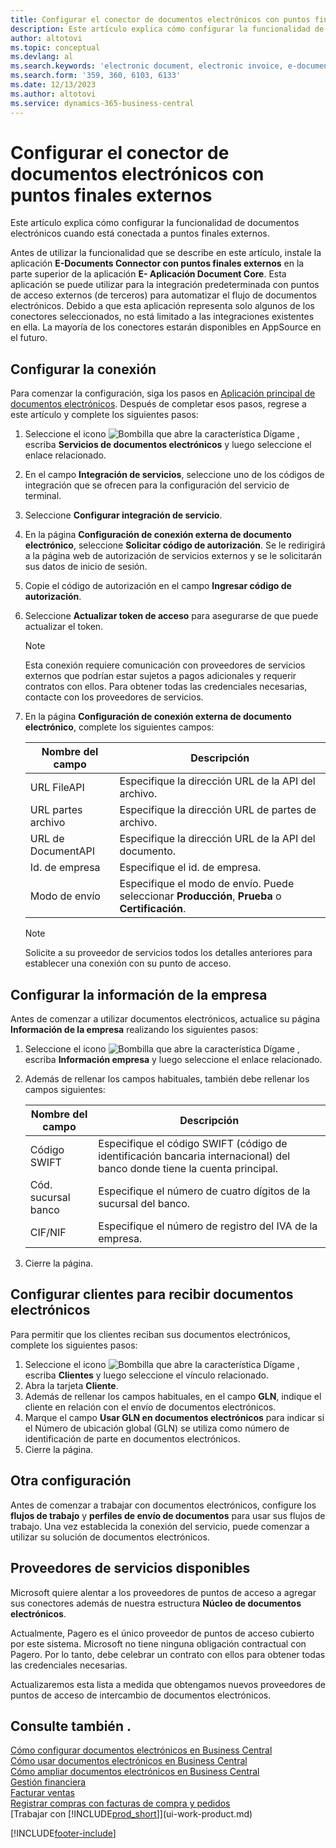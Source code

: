 ```yaml
---
title: Configurar el conector de documentos electrónicos con puntos finales externos
description: Este artículo explica cómo configurar la funcionalidad de documentos electrónicos cuando está conectada a puntos finales externos.
author: altotovi
ms.topic: conceptual
ms.devlang: al
ms.search.keywords: 'electronic document, electronic invoice, e-document, e-invoice, access-point, endpoint'
ms.search.form: '359, 360, 6103, 6133'
ms.date: 12/13/2023
ms.author: altotovi
ms.service: dynamics-365-business-central
---
```


# Configurar el conector de documentos electrónicos con puntos finales externos

Este artículo explica cómo configurar la funcionalidad de documentos electrónicos cuando está conectada a puntos finales externos.

Antes de utilizar la funcionalidad que se describe en este artículo, instale la aplicación **E-Documents Connector con puntos finales externos** en la parte superior de la aplicación **E- Aplicación Document Core**. Esta aplicación se puede utilizar para la integración predeterminada con puntos de acceso externos (de terceros) para automatizar el flujo de documentos electrónicos. Debido a que esta aplicación representa solo algunos de los conectores seleccionados, no está limitado a las integraciones existentes en ella. La mayoría de los conectores estarán disponibles en AppSource en el futuro.

## Configurar la conexión

Para comenzar la configuración, siga los pasos en [Aplicación principal de documentos electrónicos](finance-how-setup-edocuments.md). Después de completar esos pasos, regrese a este artículo y complete los siguientes pasos:

1. Seleccione el icono ![Bombilla que abre la característica Dígame](media/ui-search/search_small.png "Dígame qué desea hacer") , escriba **Servicios de documentos electrónicos** y luego seleccione el enlace relacionado.
2. En el campo **Integración de servicios**, seleccione uno de los códigos de integración que se ofrecen para la configuración del servicio de terminal.
3. Seleccione **Configurar integración de servicio**.
4. En la página **Configuración de conexión externa de documento electrónico**, seleccione **Solicitar código de autorización**. Se le redirigirá a la página web de autorización de servicios externos y se le solicitarán sus datos de inicio de sesión.
5. Copie el código de autorización en el campo **Ingresar código de autorización**.
6. Seleccione **Actualizar token de acceso** para asegurarse de que puede actualizar el token.

    > [!NOTE]
    > Esta conexión requiere comunicación con proveedores de servicios externos que podrían estar sujetos a pagos adicionales y requerir contratos con ellos. Para obtener todas las credenciales necesarias, contacte con los proveedores de servicios.

7. En la página **Configuración de conexión externa de documento electrónico**, complete los siguientes campos:

    | Nombre del campo | Descripción |
    |---|---|
    | URL FileAPI | Especifique la dirección URL de la API del archivo. |
    | URL partes archivo | Especifique la dirección URL de partes de archivo. |
    | URL de DocumentAPI | Especifique la dirección URL de la API del documento. |
    | Id. de empresa | Especifique el id. de empresa. |
    | Modo de envío | Especifique el modo de envío. Puede seleccionar **Producción**, **Prueba** o **Certificación**. |

    > [!NOTE]
    > Solicite a su proveedor de servicios todos los detalles anteriores para establecer una conexión con su punto de acceso.

## Configurar la información de la empresa

Antes de comenzar a utilizar documentos electrónicos, actualice su página **Información de la empresa** realizando los siguientes pasos:

1. Seleccione el icono ![Bombilla que abre la característica Dígame](media/ui-search/search_small.png "Dígame qué desea hacer") , escriba **Información empresa** y luego seleccione el enlace relacionado.
2. Además de rellenar los campos habituales, también debe rellenar los campos siguientes:

    | Nombre del campo | Descripción |
    |---|---|
    | Código SWIFT | Especifique el código SWIFT (código de identificación bancaria internacional) del banco donde tiene la cuenta principal. |
    | Cód. sucursal banco | Especifique el número de cuatro dígitos de la sucursal del banco. |
    | CIF/NIF | Especifique el número de registro del IVA de la empresa. |

3. Cierre la página.

## Configurar clientes para recibir documentos electrónicos

Para permitir que los clientes reciban sus documentos electrónicos, complete los siguientes pasos:

1. Seleccione el icono ![Bombilla que abre la característica Dígame](media/ui-search/search_small.png "Dígame qué desea hacer") , escriba **Clientes** y luego seleccione el vínculo relacionado.
2. Abra la tarjeta **Cliente**.
3. Además de rellenar los campos habituales, en el campo **GLN**, indique el cliente en relación con el envío de documentos electrónicos.
4. Marque el campo **Usar GLN en documentos electrónicos** para indicar si el Número de ubicación global (GLN) se utiliza como número de identificación de parte en documentos electrónicos.
5. Cierre la página.

## Otra configuración

Antes de comenzar a trabajar con documentos electrónicos, configure los **flujos de trabajo** y **perfiles de envío de documentos** para usar sus flujos de trabajo. Una vez establecida la conexión del servicio, puede comenzar a utilizar su solución de documentos electrónicos.

## Proveedores de servicios disponibles

Microsoft quiere alentar a los proveedores de puntos de acceso a agregar sus conectores además de nuestra estructura **Núcleo de documentos electrónicos**.

Actualmente, Pagero es el único proveedor de puntos de acceso cubierto por este sistema. Microsoft no tiene ninguna obligación contractual con Pagero. Por lo tanto, debe celebrar un contrato con ellos para obtener todas las credenciales necesarias.

Actualizaremos esta lista a medida que obtengamos nuevos proveedores de puntos de acceso de intercambio de documentos electrónicos.

## Consulte también .

[Cómo configurar documentos electrónicos en Business Central](finance-how-setup-edocuments.md)  
[Cómo usar documentos electrónicos en Business Central](finance-how-use-edocuments.md)  
[Cómo ampliar documentos electrónicos en Business Central](/dynamics365/business-central/dev-itpro/developer/devenv-extend-edocuments)  
[Gestión financiera](finance.md)  
[Facturar ventas](sales-how-invoice-sales.md)  
[Registrar compras con facturas de compra y pedidos](purchasing-how-record-purchases.md)  
[Trabajar con [!INCLUDE[prod_short](includes/prod_short.md)]](ui-work-product.md)

[!INCLUDE[footer-include](includes/footer-banner.md)]
